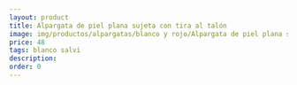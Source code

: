 ```yaml
---
layout: product
title: Alpargata de piel plana sujeta con tira al talón 
image: img/productos/alpargatas/blanco y rojo/Alpargata de piel plana sujeta con tira al talón =48 =blanco salvi.webp
price: 48 
tags: blanco salvi
description: 
order: 0
---
```

